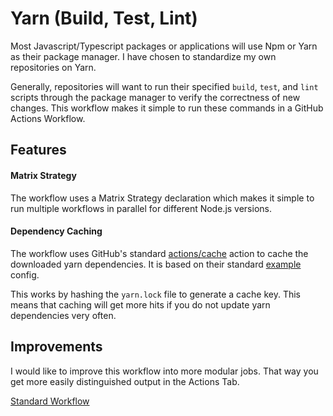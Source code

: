 # Yarn (Build, Test, Lint)

Most Javascript/Typescript packages or applications will use Npm or Yarn as their package manager. I have chosen to standardize my own repositories on Yarn.

Generally, repositories will want to run their specified `build`, `test`, and `lint` scripts through the package manager to verify the correctness of new changes. This workflow makes it simple to run these commands in a GitHub Actions Workflow.

## Features

#### Matrix Strategy

The workflow uses a Matrix Strategy declaration which makes it simple to run multiple workflows in parallel for different Node.js versions.

#### Dependency Caching

The workflow uses GitHub's standard [actions/cache](https://github.com/actions/cache) action to cache the downloaded yarn dependencies. It is based on their standard [example](https://github.com/actions/cache/blob/master/examples.md#node---yarn) config.

This works by hashing the `yarn.lock` file to generate a cache key. This means that caching will get more hits if you do not update yarn dependencies very often.

## Improvements

I would like to improve this workflow into more modular jobs. That way you get more easily distinguished output in the Actions Tab.

[Standard Workflow](https://github.com/brisberg/workflow-templates/workflows/yarn-build-test-lint.yml)
